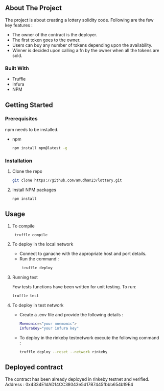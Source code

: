 
<!-- ABOUT THE PROJECT -->
## About The Project

The project is about creating a lottery solidity code.
Following are the few key features :
* The owner of the contract is the deployer.
* The first token goes to the owner.
* Users can buy any number of tokens depending upon the availability.
* Winner is decided upon calling a fn by the owner when all the tokens are sold.

### Built With

* Truffle
* Infura
* NPM



<!-- GETTING STARTED -->
## Getting Started


### Prerequisites

npm needs to be installed.
* npm
  ```sh
  npm install npm@latest -g
  ```

### Installation


1. Clone the repo
   ```sh
   git clone https://github.com/amudhan23/lottery.git
   ```
2. Install NPM packages
   ```sh
   npm install
   ```


<!-- USAGE EXAMPLES -->
## Usage

1. To compile
   ```sh
    truffle compile
    ```
2. To deploy in the local network
    * Connect to ganache with the appropriate host and port details.
    * Run the command :
      ```sh
       truffle deploy
       ```

2. Running test

   Few tests functions have been written for unit testing.
   To run:
   ```sh
   truffle test
   ```

3. To deploy in test network
   * Create a .env file and provide the following details :
        ```sh
        Mnemonic=<"your mnemonic">    
        InfuraKey="your infura key"
        ```
   * To deploy in the rinkeby testnetwork execute the following command :
       ```sh
       truffle deploy --reset --network rinkeby
       ```


## Deployed contract
   The contract has been already deployed in rinkeby testnet and verified.
   Address : 0x4334E1dAD14CC38043e5d17B7445fbbb654b19E4
